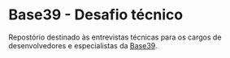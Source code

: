 # Base39 - Desafio técnico

Repostório destinado às entrevistas técnicas para os cargos de desenvolvedores e especialistas da [Base39][base39].

[base39]: https://base39.com.br/